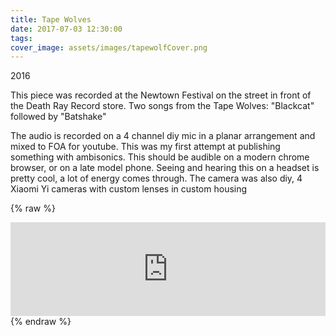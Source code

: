 ```yaml
---
title: Tape Wolves
date: 2017-07-03 12:30:00
tags:
cover_image: assets/images/tapewolfCover.png
---
```

2016

This piece was recorded at the Newtown Festival on the street in front of the Death Ray Record store.  Two songs from the Tape Wolves: "Blackcat" followed by "Batshake"

The audio is recorded on a 4 channel diy mic in a planar arrangement and mixed to FOA for youtube.  This was my first attempt at publishing something with ambisonics.  This should be audible on a modern chrome browser, or on a late model phone.  Seeing and hearing this on a headset is pretty cool, a lot of energy comes through.  The camera was also diy, 4 Xiaomi Yi cameras with custom lenses in custom housing

{% raw %}
<div class="iframe-container">
<iframe src="https://www.youtube.com/embed/EFNxuXvqQYA" width="100%" frameborder="0" allowfullscreen></iframe>
</div>
{% endraw %}